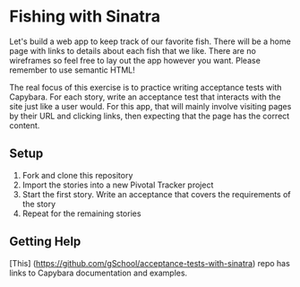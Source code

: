 # Fishing with Sinatra

Let's build a web app to keep track of our favorite fish. There will be a home page
with links to details about each fish that we like. There are no wireframes so feel
free to lay out the app however you want. Please remember to use semantic HTML!

The real focus of this exercise is to practice writing acceptance tests with Capybara.
For each story, write an acceptance test that interacts with the site just like a
user would. For this app, that will mainly involve visiting pages by their URL and
clicking links, then expecting that the page has the correct content.

## Setup

1. Fork and clone this repository
1. Import the stories into a new Pivotal Tracker project
1. Start the first story. Write an acceptance that covers the requirements of the story
1. Repeat for the remaining stories

## Getting Help

[This] (https://github.com/gSchool/acceptance-tests-with-sinatra) repo has links to
Capybara documentation and examples.